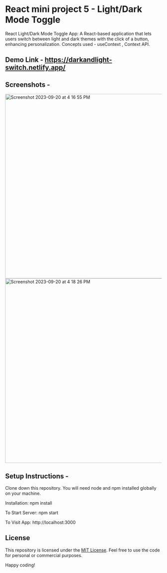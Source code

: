 # React mini project 5 - Light/Dark Mode Toggle
React Light/Dark Mode Toggle App: A React-based application that lets users switch between light and dark themes with the click of a button, enhancing personalization. Concepts used - useContext , Context API.

## Demo Link - https://darkandlight-switch.netlify.app/

## Screenshots - 

<img width="592" alt="Screenshot 2023-09-20 at 4 16 55 PM" src="https://github.com/praduman20/Light-Dark-mode-React-mini-project-5/assets/87388316/43353418-ad74-4519-b2aa-4e3c7e155b2d">

<img width="592" alt="Screenshot 2023-09-20 at 4 18 26 PM" src="https://github.com/praduman20/Light-Dark-mode-React-mini-project-5/assets/87388316/8a85ab62-0f62-48bf-84cf-e55ef8450952">

## Setup Instructions -

Clone down this repository. You will need node and npm installed globally on your machine.

Installation: npm install

To Start Server: npm start

To Visit App: http://localhost:3000

## License

This repository is licensed under the [MIT License](https://opensource.org/license/mit/). Feel free to use the code for personal or commercial purposes.

Happy coding!

